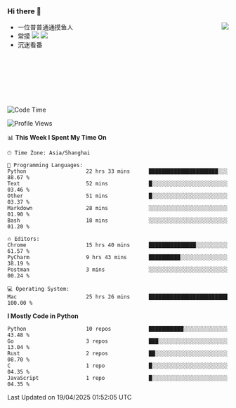 ### Hi there 👋


<a href="https://github.com/yanlc39">
  <img align="right" src="https://github-readme-stats.vercel.app/api?username=yanlc39&show_icons=true&hide_border=true&icon_color=586069&title_color=a0a9af">
</a>

- 一位普普通通摸鱼人
- 常摸 ![](https://img.shields.io/badge/-Python-3e74a2?style=flat-square&logo=Python&logoColor=fff) ![](https://img.shields.io/badge/-C%2B%2B-brightgreen?style=flat-square)
- 沉迷看番



<br><br><br><br><br><br>


<!--START_SECTION:waka-->
![Code Time](http://img.shields.io/badge/Code%20Time-1%2C086%20hrs%2050%20mins-blue)

![Profile Views](http://img.shields.io/badge/Profile%20Views-1-blue)

📊 **This Week I Spent My Time On** 

```text
🕑︎ Time Zone: Asia/Shanghai

💬 Programming Languages: 
Python                   22 hrs 33 mins      ██████████████████████░░░   88.67 % 
Text                     52 mins             █░░░░░░░░░░░░░░░░░░░░░░░░   03.46 % 
Other                    51 mins             █░░░░░░░░░░░░░░░░░░░░░░░░   03.37 % 
Markdown                 28 mins             ░░░░░░░░░░░░░░░░░░░░░░░░░   01.90 % 
Bash                     18 mins             ░░░░░░░░░░░░░░░░░░░░░░░░░   01.20 % 

🔥 Editors: 
Chrome                   15 hrs 40 mins      ███████████████░░░░░░░░░░   61.57 % 
PyCharm                  9 hrs 43 mins       ██████████░░░░░░░░░░░░░░░   38.19 % 
Postman                  3 mins              ░░░░░░░░░░░░░░░░░░░░░░░░░   00.24 % 

💻 Operating System: 
Mac                      25 hrs 26 mins      █████████████████████████   100.00 % 
```

**I Mostly Code in Python** 

```text
Python                   10 repos            ███████████░░░░░░░░░░░░░░   43.48 % 
Go                       3 repos             ███░░░░░░░░░░░░░░░░░░░░░░   13.04 % 
Rust                     2 repos             ██░░░░░░░░░░░░░░░░░░░░░░░   08.70 % 
C                        1 repo              █░░░░░░░░░░░░░░░░░░░░░░░░   04.35 % 
JavaScript               1 repo              █░░░░░░░░░░░░░░░░░░░░░░░░   04.35 % 
```




 Last Updated on 19/04/2025 01:52:05 UTC
<!--END_SECTION:waka-->
